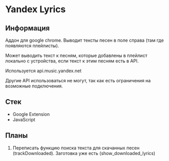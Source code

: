 # Yandex Lyrics
## Информация
Аддон для google chrome. Выводит тексты песен в поле справа (там где появляются плейлисты).

Может выводить текст к песням, которые добавлены в плейлист локально с устройства, если текст к этим песням есть в API.

Используется api.music.yandex.net

Другие API использоваться не могут, так как есть ограничения на возможные подключения.

## Стек
- Google Extension
- JavaScript

## Планы
1. Переписать функцию поиска текста для скачанных песен (trackDownloaded). Заготовка уже есть (show_downloaded_lyrics)
